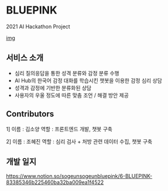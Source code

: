 # BLUEPINK
2021 AI Hackathon Project

[img](https://github.com/haileykim1/BLUEPINK/blob/master/%EA%B1%B4%EA%B5%AD%EB%8C%80AI%ED%95%B4%EC%BB%A4%ED%86%A4%20%EC%86%8C%EA%B0%9C%EC%84%9C(SW06_%EC%86%8C%EA%B7%BC%EC%86%8C%EA%B7%BC).png)

## 서비스 소개
- 심리 질의응답을 통한 성격 분류와 감정 분류 수행
- AI Hub의 한국어 감정 대화를 학습시킨 챗봇을 이용한 감정 심리 상담
- 성격과 감정에 기반한 분류화된 상담
- 사용자의 우울 정도에 따른 맞춤 조언 / 해결 방안 제공

## Contributors
1]
이름 : 김소양
역할 : 프론트엔드 개발, 챗봇 구축

2]
이름 : 조혜진
역할 : 심리 검사 + 처방 관련 데이터 수집, 챗봇 구축
    
    
## 개발 일지
https://www.notion.so/sogeunsogeunbluepink/6-BLUEPINK-83385346b225460ba32ba009ea1f4522
